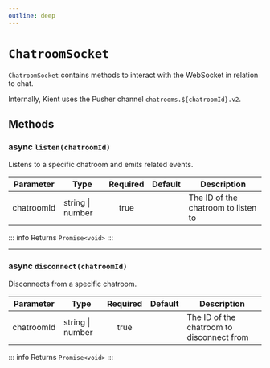 ```yaml
---
outline: deep
---
```


# `ChatroomSocket`

`ChatroomSocket` contains methods to interact with the WebSocket in relation to chat.

Internally, Kient uses the Pusher channel `chatrooms.${chatroomId}.v2`.

## Methods

### <Badge type="tip">async</Badge> `listen(chatroomId)`

Listens to a specific chatroom and emits related events.


| Parameter  | Type             | Required | Default | Description                         |
| ---------- | ---------------- | :------: | ------- | ----------------------------------- |
| chatroomId | string \| number |   true   |         | The ID of the chatroom to listen to |

::: info Returns
`Promise<void>`
:::

***

### <Badge type="tip">async</Badge> `disconnect(chatroomId)`

Disconnects from a specific chatroom.

| Parameter  | Type             | Required | Default | Description                               |
| ---------- | ---------------- | :------: | ------- | ----------------------------------------- |
| chatroomId | string \| number |   true   |         | The ID of the chatroom to disconnect from |

::: info Returns
`Promise<void>`
:::
